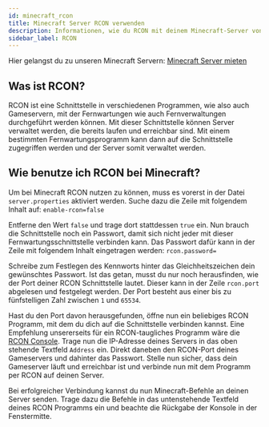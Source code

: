 ```yaml
---
id: minecraft_rcon
title: Minecraft Server RCON verwenden
description: Informationen, wie du RCON mit deinem Minecraft-Server von ZAP-Hosting verwendest, um deinen Server zu verwalten - ZAP-Hosting.com Dokumentationen
sidebar_label: RCON
---
```


Hier gelangst du zu unseren Minecraft Servern: [Minecraft Server mieten](https://zap-hosting.com/de/minecraft-server-mieten/)

## Was ist RCON?
RCON ist eine Schnittstelle in verschiedenen Programmen, wie also auch Gameservern, 
mit der Fernwartungen wie auch Fernverwaltungen durchgeführt werden können.
Mit dieser Schnittstelle können Server verwaltet werden, die bereits laufen und erreichbar sind.
Mit einem bestimmten Fernwartungsprogramm kann dann auf die Schnittstelle zugegriffen werden
und der Server somit verwaltet werden.

## Wie benutze ich RCON bei Minecraft?
Um bei Minecraft RCON nutzen zu können, muss es vorerst in der Datei `server.properties`
aktiviert werden. Suche dazu die Zeile mit folgendem Inhalt auf:
`enable-rcon=false`

Entferne den Wert `false` und trage dort stattdessen `true` ein.
Nun brauch die Schnittstelle noch ein Passwort, damit sich nicht jeder mit dieser
Fernwartungsschnittstelle verbinden kann. Das Passwort dafür kann in der Zeile
mit folgendem Inhalt eingetragen werden:
`rcon.password=`

Schreibe zum Festlegen des Kennworts hinter das Gleichheitszeichen dein gewünschtes Passwort.
Ist das getan, musst du nur noch herausfinden, wie der Port deiner RCON Schnittstelle lautet.
Dieser kann in der Zeile `rcon.port` abgelesen und festgelegt werden. Der Port besteht aus einer
bis zu fünfstelligen Zahl zwischen `1` und `65534`.

Hast du den Port davon herausgefunden, öffne nun ein beliebiges RCON Programm, mit dem du dich auf die
Schnittstelle verbinden kannst. Eine Empfehlung unsererseits für ein RCON-taugliches Programm wäre die [RCON Console](https://sourceforge.net/projects/rconconsole/).
Trage nun die IP-Adresse deines Servers in das oben stehende Textfeld `Address` ein. Direkt daneben den
RCON-Port deines Gameservers und dahinter das Passwort. Stelle nun sicher, dass dein Gameserver läuft
und erreichbar ist und verbinde nun mit dem Programm per RCON auf deinen Server.

Bei erfolgreicher Verbindung kannst du nun Minecraft-Befehle an deinen Server senden. Trage dazu die Befehle in das
untenstehende Textfeld deines RCON Programms ein und beachte die Rückgabe der Konsole in der Fenstermitte.
